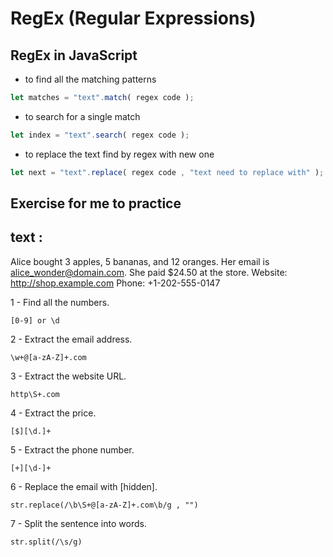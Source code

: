 # RegEx (Regular Expressions)

## RegEx in JavaScript 
- to find all the matching patterns
```js
let matches = "text".match( regex code );
```
- to search for a single match
```js
let index = "text".search( regex code );
```
- to replace the text find by regex with new one
```js
let next = "text".replace( regex code , "text need to replace with" );
```

## Exercise for me to practice
## text :
Alice bought 3 apples, 5 bananas, and 12 oranges.
Her email is alice_wonder@domain.com.
She paid $24.50 at the store.
Website: http://shop.example.com
Phone: +1-202-555-0147

1 - Find all the numbers.
```
[0-9] or \d
```
2 - Extract the email address.
```
\w+@[a-zA-Z]+.com
```
3 - Extract the website URL.
```
http\S+.com
```
4 - Extract the price.
```
[$][\d.]+
```
5 - Extract the phone number.
```
[+][\d-]+
```
6 - Replace the email with [hidden].
```
str.replace(/\b\S+@[a-zA-Z]+.com\b/g , "")
```
7 - Split the sentence into words.
```
str.split(/\s/g)
```

